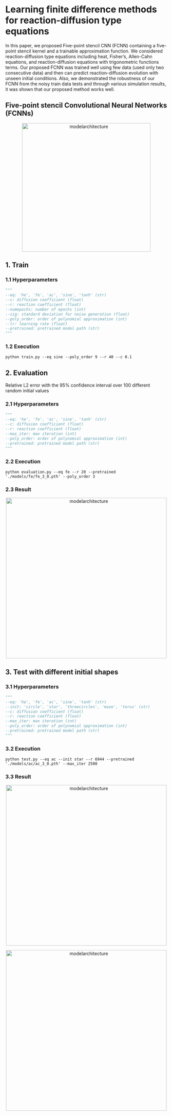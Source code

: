 # Learning finite difference methods for reaction-diffusion type equations

In this paper, we proposed Five-point stencil CNN (FCNN) containing a five-point stencil kernel and a trainable approximation function. We considered reaction-diffusion type equations including heat, Fisher’s, Allen-Cahn equations, and reaction-diffusion equations with trigonometric functions terms. Our proposed FCNN was trained well using few data (used only two consecutive data) and then can predict reaction-diffusion evolution with unseen initial conditions. Also, we demonstrated the robustness of our FCNN from the noisy train data tests and through various simulation results, it was shown that our proposed method works well.

## Five-point stencil Convolutional Neural Networks (FCNNs)
<p align="center">
<img width="400" alt="modelarchitecture" src="https://user-images.githubusercontent.com/52735725/147872828-452f41d8-5a86-4803-9b34-ba88b57fa99f.png">
  
## 1. Train
### 1.1 Hyperparameters  
```python
"""
--eq: 'he', 'fe', 'ac', 'sine', 'tanh' (str)
--c: diffusion coefficient (float)
--r: reaction coefficient (float)
--numepochs: number of epochs (int)
--sig: standard deviation for noise generation (float)  
--poly_order: order of polynomial approximation (int)
--lr: learning rate (float)
--pretrained: pretrained model path (str)  
"""
```
### 1.2 Execution  
```
python train.py --eq sine --poly_order 9 --r 40 --c 0.1
```
## 2. Evaluation 
Relative L2 error with the 95% confidence interval over 100 different random initial values
### 2.1 Hyperparameters  
```python
"""
--eq: 'he', 'fe', 'ac', 'sine', 'tanh' (str)
--c: diffusion coefficient (float)
--r: reaction coefficient (float)
--max_iter: max iteration (int)
--poly_order: order of polynomial approximation (int)
--pretrained: pretrained model path (str)  
"""
```  
### 2.2 Execution  
```
python evaluation.py --eq fe --r 20 --pretrained './models/fe/fe_3_0.pth' --poly_order 3
```  
### 2.3 Result
<p align="center">
<img width="500" alt="modelarchitecture" src="https://user-images.githubusercontent.com/52735725/147873261-ae19930c-ec2f-4995-8e92-b2b5939dc47f.png">  
  
## 3. Test with different initial shapes
### 3.1 Hyperparameters  
```python
"""
--eq: 'he', 'fe', 'ac', 'sine', 'tanh' (str)
--init: 'circle', 'star', 'threecircles', 'maze', 'torus' (str)
--c: diffusion coefficient (float)
--r: reaction coefficient (float)
--max_iter: max iteration (int) 
--poly_order: order of polynomial approximation (int)
--pretrained: pretrained model path (str)  
"""
```  
### 3.2 Execution  
```
python test.py --eq ac --init star --r 6944 --pretrained './models/ac/ac_3_0.pth' --max_iter 2500
```    
### 3.3 Result
<p align="center">
<img width="500" alt="modelarchitecture" src="https://user-images.githubusercontent.com/52735725/147873278-b174c95d-8708-4cb5-a1e5-da96d4cca0e9.png">    

<p align="center">
<img width="500" alt="modelarchitecture" src="https://user-images.githubusercontent.com/52735725/147873193-4a4c5571-66e9-4d96-bab5-5f1d01f2942d.png">    
  
  
  
  
